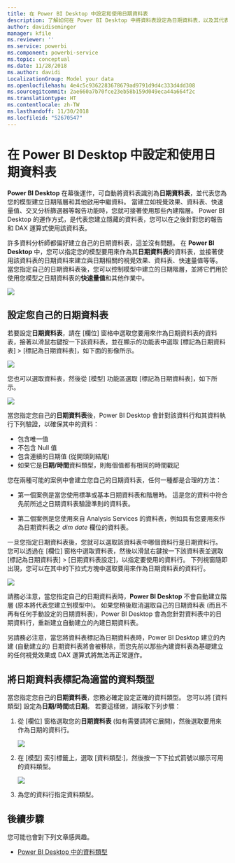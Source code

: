 ```yaml
---
title: 在 Power BI Desktop 中設定和使用日期資料表
description: 了解如何在 Power BI Desktop 中將資料表設定為日期資料表，以及其代表的意義
author: davidiseminger
manager: kfile
ms.reviewer: ''
ms.service: powerbi
ms.component: powerbi-service
ms.topic: conceptual
ms.date: 11/28/2018
ms.author: davidi
LocalizationGroup: Model your data
ms.openlocfilehash: 4e4c5c9362283678679ad9791d9d4c333d4dd308
ms.sourcegitcommit: 2ae660a7b70fce23eb58b159d049eca44a664f2c
ms.translationtype: HT
ms.contentlocale: zh-TW
ms.lasthandoff: 11/30/2018
ms.locfileid: "52670547"
---
```

# <a name="set-and-use-date-tables-in-power-bi-desktop"></a>在 Power BI Desktop 中設定和使用日期資料表

**Power BI Desktop** 在幕後運作，可自動將資料表識別為**日期資料表**，並代表您為您的模型建立日期階層和其他啟用中繼資料。 當建立如視覺效果、資料表、快速量值、交叉分析篩選器等報告功能時，您就可接著使用那些內建階層。 Power BI Desktop 的運作方式，是代表您建立隱藏的資料表，您可以在之後針對您的報告和 DAX 運算式使用該資料表。

許多資料分析師都偏好建立自己的日期資料表，這並沒有問題。 在 **Power BI Desktop** 中，您可以指定您的模型要用來作為其**日期資料表**的資料表，並接著使用該資料表的日期資料來建立與日期相關的視覺效果、資料表、快速量值等等。 當您指定自己的日期資料表後，您可以控制模型中建立的日期階層，並將它們用於使用您模型之日期資料表的**快速量值**和其他作業中。 

![](media/desktop-date-tables/date-tables_01.png)

## <a name="setting-your-own-date-table"></a>設定您自己的日期資料表

若要設定**日期資料表**，請在 [欄位] 窗格中選取您要用來作為日期資料表的資料表，接著以滑鼠右鍵按一下該資料表，並在顯示的功能表中選取 [標記為日期資料表] > [標記為日期資料表]，如下面的影像所示。

![](media/desktop-date-tables/date-tables_02.png)

您也可以選取資料表，然後從 [模型] 功能區選取 [標記為日期資料表]，如下所示。

![](media/desktop-date-tables/date-tables_02b.png)

當您指定您自己的**日期資料表**後，Power BI Desktop 會針對該資料行和其資料執行下列驗證，以確保其中的資料：

* 包含唯一值
* 不包含 Null 值
* 包含連續的日期值 (從開頭到結尾)
* 如果它是**日期/時間**資料類型，則每個值都有相同的時間戳記

您在兩種可能的案例中會建立您自己的日期資料表，任何一種都是合理的方法：

* 第一個案例是當您使用標準或基本日期資料表和階層時。 這是您的資料中符合先前所述之日期資料表驗證準則的資料表。 

* 第二個案例是您使用來自 Analysis Services 的資料表，例如具有您要用來作為日期資料表之 *dim date* 欄位的資料表。 

一旦您指定日期資料表後，您就可以選取該資料表中哪個資料行是日期資料行。 您可以透過在 [欄位] 窗格中選取資料表，然後以滑鼠右鍵按一下該資料表並選取 [標記為日期資料表] > [日期資料表設定]，以指定要使用的資料行。 下列視窗隨即出現，您可以在其中的下拉式方塊中選取要用來作為日期資料表的資料行。

![](media/desktop-date-tables/date-tables_03.png)

請務必注意，當您指定自己的日期資料表時，**Power BI Desktop** 不會自動建立階層 (原本將代表您建立到模型中)。 如果您稍後取消選取自己的日期資料表 (而且不再有任何手動設定的日期資料表)，Power BI Desktop 會為您針對資料表中的日期資料行，重新建立自動建立的內建日期資料表。

另請務必注意，當您將資料表標記為日期資料表時，Power BI Desktop 建立的內建 (自動建立的) 日期資料表將會被移除，而您先前以那些內建資料表為基礎建立的任何視覺效果或 DAX 運算式將無法再正常運作。 

## <a name="marking-your-date-table-as-the-appropriate-data-type"></a>將日期資料表標記為適當的資料類型

當您指定您自己的**日期資料表**，您務必確定設定正確的資料類型。 您可以將 [資料類型] 設定為**日期/時間**或**日期**。 若要這樣做，請採取下列步驟：

1. 從 [欄位] 窗格選取您的**日期資料表** (如有需要請將它展開)，然後選取要用來作為日期的資料行。
   
    ![](media/desktop-date-tables/date-tables_04.png) 

2. 在 [模型] 索引標籤上，選取 [資料類型:]，然後按一下下拉式箭號以顯示可用的資料類型。

    ![](media/desktop-date-tables/date-tables_05.png)

3. 為您的資料行指定資料類型。 


## <a name="next-steps"></a>後續步驟

您可能也會對下列文章感興趣。

* [Power BI Desktop 中的資料類型](desktop-data-types.md)

 